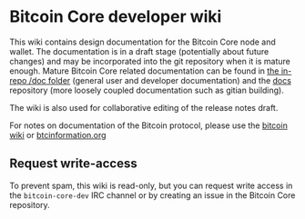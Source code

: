 # Bitcoin Core developer wiki

This wiki contains design documentation for the Bitcoin Core node and wallet.
The documentation is in a draft stage (potentially about future changes) and may be incorporated into the git repository when it is mature enough.
Mature Bitcoin Core related documentation can be found in [the in-repo /doc folder](https://github.com/bitcoin/bitcoin/tree/master/doc) (general user and developer documentation) and the [docs](https://github.com/bitcoin-core/docs) repository (more loosely coupled documentation such as gitian building).

The wiki is also used for collaborative editing of the release notes draft.

For notes on documentation of the Bitcoin protocol, please use the [bitcoin wiki](https://en.bitcoin.it/wiki/) or [btcinformation.org](https://btcinformation.org/en/developer-reference)

## Request write-access

To prevent spam, this wiki is read-only, but you can request write access in the `bitcoin-core-dev` IRC channel or by creating an issue in the Bitcoin Core repository.